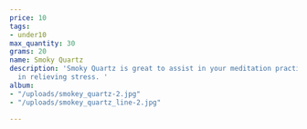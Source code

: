 ```yaml
---
price: 10
tags:
- under10
max_quantity: 30
grams: 20
name: Smoky Quartz
description: 'Smoky Quartz is great to assist in your meditation practice and aid
  in relieving stress. '
album:
- "/uploads/smokey_quartz-2.jpg"
- "/uploads/smokey_quartz_line-2.jpg"

---
```

